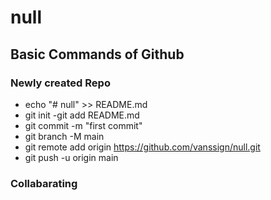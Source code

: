 # null
## Basic Commands of Github 
### Newly created Repo 
- echo "# null" >> README.md 
- git init -git add README.md 
- git commit -m "first commit" 
- git branch -M main 
- git remote add origin https://github.com/vanssign/null.git 
- git push -u origin main

### Collabarating

